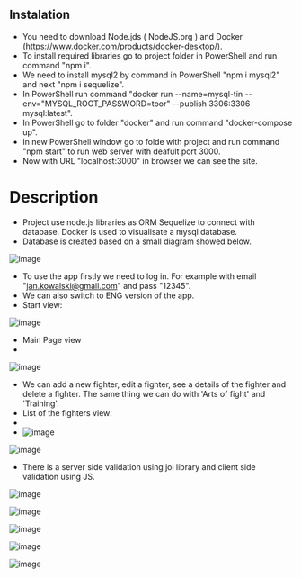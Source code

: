 

## Instalation

- You need to download Node.jds ( NodeJS.org ) and Docker (https://www.docker.com/products/docker-desktop/).
- To install required libraries go to project folder in PowerShell and run command "npm i".
- We need to install mysql2 by command in PowerShell "npm i mysql2" and next "npm i sequelize".
- In PowerShell run command "docker run --name=mysql-tin --env="MYSQL_ROOT_PASSWORD=toor" --publish 3306:3306 mysql:latest".
- In PowerShell go to folder "docker" and run command "docker-compose up".
- In new PowerShell window go to folde with project and run command "npm start" to run web server with deafult port 3000.
- Now with URL "localhost:3000" in browser we can see the site.

# Description
- Project use node.js libraries as ORM Sequelize to connect with database. Docker is used to visualisate a mysql database.
- Database is created based on a small diagram showed below.

![image](https://user-images.githubusercontent.com/103190671/165916762-2ad433b2-9381-4315-8459-027fa9c7e4ab.png)

- To use the app firstly we need to log in. For example with email "jan.kowalski@gmail.com" and pass "12345". 
- We can also switch to ENG version of the app.
- Start view:

![image](https://user-images.githubusercontent.com/103190671/165918050-d854aaad-bc54-4795-9a40-d1ef725c810f.png)

- Main Page view
- 
![image](https://user-images.githubusercontent.com/103190671/165918105-23496f34-e8e7-4e66-b63e-4d36b6b6d5e9.png)

- We can add a new fighter, edit a fighter, see a details of the fighter and delete a fighter. The same thing we can do with 'Arts of fight' and 'Training'.
- List of the fighters view: 
- 
- ![image](https://user-images.githubusercontent.com/103190671/165918562-0bce23ad-36b3-4cc7-b1ff-5392ca422380.png)



![image](https://user-images.githubusercontent.com/103190671/165918605-a8f9aff7-ba63-49fa-853d-6b1dde5c64f5.png)


- There is a server side validation using joi library and client side validation using JS.


![image](https://user-images.githubusercontent.com/103190671/165918649-e3435dfd-8754-4d4e-814f-25580a483ed4.png)


![image](https://user-images.githubusercontent.com/103190671/165918729-3cc03e32-7746-481c-b217-9e04ca0e006e.png)


![image](https://user-images.githubusercontent.com/103190671/165918778-489f58b7-fcc7-477e-8cc7-e5c45b13d1d8.png)


![image](https://user-images.githubusercontent.com/103190671/165918890-a18abf16-2059-4d66-850f-d588e5cd13be.png)


![image](https://user-images.githubusercontent.com/103190671/165918908-445813e9-78d5-4fad-92da-ad224b810972.png)


